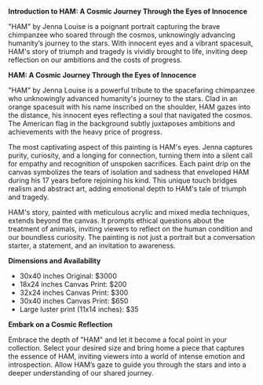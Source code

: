 **Introduction to HAM: A Cosmic Journey Through the Eyes of Innocence**

"HAM" by Jenna Louise is a poignant portrait capturing the brave chimpanzee who soared through the cosmos, unknowingly advancing humanity’s journey to the stars. With innocent eyes and a vibrant spacesuit, HAM's story of triumph and tragedy is vividly brought to life, inviting deep reflection on our ambitions and the costs of progress.

**HAM: A Cosmic Journey Through the Eyes of Innocence**

"HAM" by Jenna Louise is a powerful tribute to the spacefaring chimpanzee who unknowingly advanced humanity's journey to the stars. Clad in an orange spacesuit with his name inscribed on the shoulder, HAM gazes into the distance, his innocent eyes reflecting a soul that navigated the cosmos. The American flag in the background subtly juxtaposes ambitions and achievements with the heavy price of progress.

The most captivating aspect of this painting is HAM's eyes. Jenna captures purity, curiosity, and a longing for connection, turning them into a silent call for empathy and recognition of unspoken sacrifices. Each paint drip on the canvas symbolizes the tears of isolation and sadness that enveloped HAM during his 17 years before rejoining his kind. This unique touch bridges realism and abstract art, adding emotional depth to HAM's tale of triumph and tragedy.

HAM's story, painted with meticulous acrylic and mixed media techniques, extends beyond the canvas. It prompts ethical questions about the treatment of animals, inviting viewers to reflect on the human condition and our boundless curiosity. The painting is not just a portrait but a conversation starter, a statement, and an invitation to awareness.

**Dimensions and Availability**

- 30x40 inches Original: $3000
- 18x24 inches Canvas Print: $200
- 32x24 inches Canvas Print: $300
- 30x40 inches Canvas Print: $650
- Large luster print (11x14 inches): $35

**Embark on a Cosmic Reflection**

Embrace the depth of "HAM" and let it become a focal point in your collection. Select your desired size and bring home a piece that captures the essence of HAM, inviting viewers into a world of intense emotion and introspection. Allow HAM’s gaze to guide you through the stars and into a deeper understanding of our shared journey.
